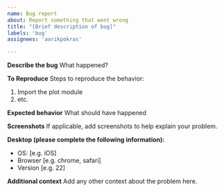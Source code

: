 ```yaml
---
name: Bug report
about: Report something that went wrong
title: "[Brief description of bug]"
labels: 'bug'
assignees: 'aarikpokras'

---
```


**Describe the bug**
What happened?

**To Reproduce**
Steps to reproduce the behavior:
1. Import the plot module
2. etc.

**Expected behavior**
What should have happened

**Screenshots**
If applicable, add screenshots to help explain your problem.

**Desktop (please complete the following information):**
 - OS: [e.g. iOS]
 - Browser [e.g. chrome, safari]
 - Version [e.g. 22]

**Additional context**
Add any other context about the problem here.
